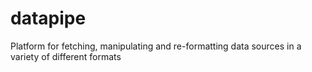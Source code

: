 # datapipe
Platform for fetching, manipulating and re-formatting data sources in a variety of different formats

